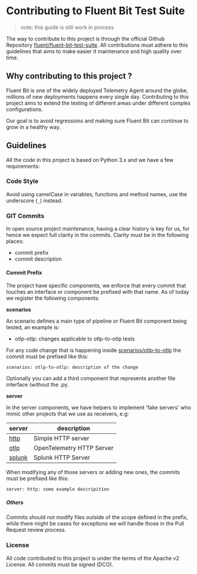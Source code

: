 # Contributing to Fluent Bit Test Suite

> note: this guide is still work in process

The way to contribute to this project is through the official Github Repository  [fluent/fluent-bit-test-suite](https://github.com/fluent/fluent-bit-test-suite). All contributions must adhere to this guidelines that aims to make easier it maintenance and high quality over time.

## Why contributing to this project ?

Fluent Bit is one of the widely deployed Telemetry Agent around the globe, millions of new deployments happens every single day. Contributing to this project aims to extend the testing of different areas under different complex configurations.

Our goal is to avoid regressions and making sure Fluent Bit can continue to grow in a healthy way.

## Guidelines

All the code in this project is based on Python 3.x and we have a few requirements:

### Code Style

Avoid using camelCase in variables, functions and method names, use the underscore (`_`) instead.

### GIT Commits

In open source project maintenance, having a clear history is key for us, for hence we expect full clarity in the commits. Clarity must be in the following places:

- commit prefix
- commit description

#### Commit Prefix

The project have specific components, we enforce that every commit that touches an interface or component be prefixed with that name. As of today we register the following components:

__scenarios__

An scenario defines a main type of pipeline or Fluent Bit component being tested, an example is:

- otlp-otlp: changes applicable to otlp-to-otlp tests

For any code change that is happening inside [scenarios/otlp-to-otlp](https://github.com/fluent/fluent-bit-test-suite/tree/main/scenarios/otlp-to-otlp) the commit must be prefixed like this:

```
scenarios: otlp-to-otlp: description of the change
```

Optionally you can add a third component that represents another file interface (without the .py.

__server__

In the server components, we have helpers to implement 'fake servers' who mimic other projects that we use as receivers, e.g:

| server | description |
|--|--|
| [http](https://github.com/fluent/fluent-bit-test-suite/blob/main/src/server/http_server.py) | Simple HTTP server |
| [otlp](https://github.com/fluent/fluent-bit-test-suite/blob/main/src/server/otlp_server.py) | OpenTelemetry HTTP Server |
| [splunk](https://github.com/fluent/fluent-bit-test-suite/blob/main/src/server/splunk_server.py) | Splunk HTTP Server |

When modifying any of those servers or adding new ones, the commits must be prefixed like this:

```
server: http: some example descripition
```

##### Others

Commits should not modify files outside of the scope defined in the prefix, while there might be cases for exceptions we will handle those in the Pull Request review process.


### License

All code contributed to this project is under the terms of the Apache v2 License. All commits must be signed (DCO).
